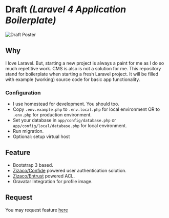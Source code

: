 # Draft _(Laravel 4 Application Boilerplate)_
![Draft Poster](https://dl.dropboxusercontent.com/u/57978373/draft.png)

## Why
I love Laravel. But, starting a new project is always a paint for me as I do so much repetitive work. CMS is also is not a solution for me. This repository stand for boilerplate when starting a fresh Laravel project. It will be filled with example (working) source code for basic app functionality.

### Configuration
 - I use homestead for development. You should too.
 - Copy `.env.example.php` to `.env.local.php` for local environment OR to `.env.php` for production environment.
 - Set your database in `app/config/database.php` or `app/config/local/database.php` for local environment.
 - Run migration.
 - Optional: setup virtual host

## Feature
- Bootstrap 3 based.
- [Zizaco/Confide](https://github.com/zizaco/confide) powered user authentication solution.
- [Zizaco/Entrust](https://github.com/zizaco/entrust) powered ACL.
- Gravatar Integration for profile image.

## Request
You may request feature [here](https://github.com/rahmatawaludin/draft/issues)
